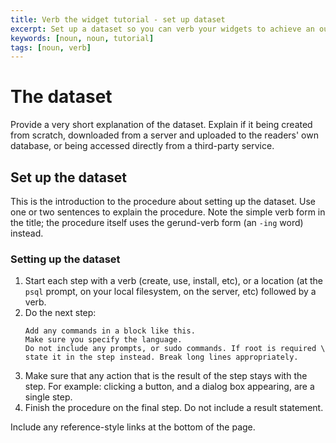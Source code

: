 ```yaml
---
title: Verb the widget tutorial - set up dataset
excerpt: Set up a dataset so you can verb your widgets to achieve an outcome using the tool
keywords: [noun, noun, tutorial]
tags: [noun, verb]
---
```


# The dataset
Provide a very short explanation of the dataset. Explain if it being created
from scratch, downloaded from a server and uploaded to the readers' own
database, or being accessed directly from a third-party service.

## Set up the dataset
This is the introduction to the procedure about setting up the dataset. Use one
or two sentences to explain the procedure. Note the simple verb form in the
title; the procedure itself uses the gerund-verb form (an `-ing` word) instead.

<procedure>

### Setting up the dataset
1.  Start each step with a verb (create, use, install, etc), or a location (at
    the `psql` prompt, on your local filesystem, on the server, etc) followed by
    a verb.
1. Do the next step:
   ```sql|bash|...
   Add any commands in a block like this.
   Make sure you specify the language.
   Do not include any prompts, or sudo commands. If root is required \
   state it in the step instead. Break long lines appropriately.
   ```
1. Make sure that any action that is the result of the step stays with the step.
   For example: clicking a button, and a dialog box appearing, are a single step.
1. Finish the procedure on the final step. Do not include a result statement.

</procedure>

Include any reference-style links at the bottom of the page.
